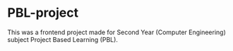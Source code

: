 # PBL-project

This was a frontend project made for Second Year (Computer Engineering) subject Project Based Learning (PBL).
